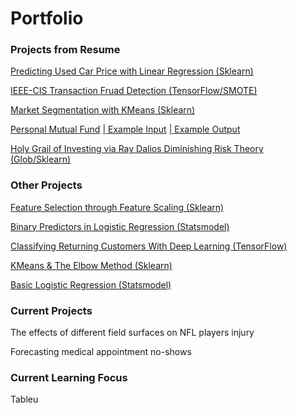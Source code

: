 # Portfolio


### Projects from Resume

[Predicting Used Car Price with Linear Regression  (Sklearn)](https://jmp.sh/v/SUq5z1lVM6RfIcN6Xep4)

[IEEE-CIS Transaction Fruad Detection (TensorFlow/SMOTE)](https://jmp.sh/v/7x12UuWkswim0lvshL7p)

[Market Segmentation with KMeans (Sklearn)](https://jmp.sh/v/LeA9fflxc19NrluwGrlK)

[Personal Mutual Fund](https://jumpshare.com/v/sNirKWL8CkDvsWSDTkQT)
[| Example Input](https://jumpshare.com/v/UW3xJH8dwvOlJP0u8B05)
[| Example Output](https://jumpshare.com/v/OSV8w7RTuiUZlnM9rhG0)

[Holy Grail of Investing via Ray Dalios Diminishing Risk Theory (Glob/Sklearn)](https://jmp.sh/v/HXk2rJmJzJhPKrvOJb3E)


### Other Projects

[Feature Selection through Feature Scaling (Sklearn)](https://github.com/dsk0203/dsk0203.github.io/blob/master/images/Feature%20Selection%20through%20Feature%20Scaling%20(Standardization)%20with%20sklearn.ipynb)

[Binary Predictors in Logistic Regression (Statsmodel)](https://github.com/dsk0203/dsk0203.github.io/blob/master/images/Binary%20Predictors%20in%20logistic%20regression.ipynb)

[Classifying Returning Customers With Deep Learning (TensorFlow)](https://github.com/dsk0203/dsk0203.github.io/blob/master/images/Classifying%20a%20previous%20customer%20as%20a%20potential%20return%20customer%20with%20TensorFlow.ipynb)

[KMeans & The Elbow Method (Sklearn)](https://github.com/dsk0203/dsk0203.github.io/blob/master/images/KMeans%20%26%20The%20Elbow%20Method.ipynb)

[Basic Logistic Regression (Statsmodel)](https://github.com/dsk0203/dsk0203.github.io/blob/master/images/Basic%20Logistic%20Regression%20(statsmodel).ipynb)


### Current Projects

The effects of different field surfaces on NFL players injury

Forecasting medical appointment no-shows


### Current Learning Focus

Tableu
